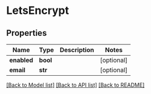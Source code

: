 # LetsEncrypt

## Properties
Name | Type | Description | Notes
------------ | ------------- | ------------- | -------------
**enabled** | **bool** |  | [optional] 
**email** | **str** |  | [optional] 

[[Back to Model list]](../README.md#documentation-for-models) [[Back to API list]](../README.md#documentation-for-api-endpoints) [[Back to README]](../README.md)


